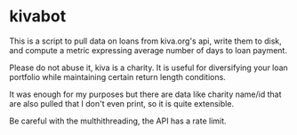 # kivabot

This is a script to pull data on loans from kiva.org's api, write them to disk, and compute a metric expressing average number of days to loan payment.

Please do not abuse it, kiva is a charity. It is useful for diversifying your loan portfolio while maintaining certain return length conditions.

It was enough for my purposes but there are data like charity name/id that are also pulled that I don't even print, so it is quite extensible.

Be careful with the multhithreading, the API has a rate limit.
